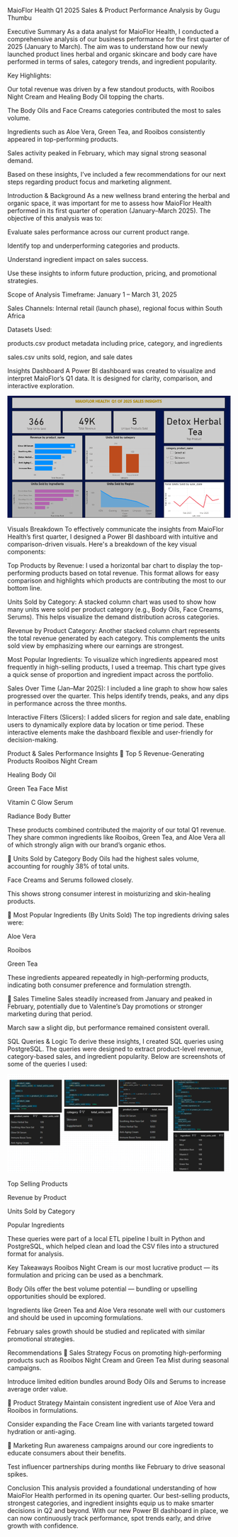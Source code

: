 MaioFlor Health Q1 2025 Sales & Product Performance Analysis
by Gugu Thumbu

Executive Summary
As a data analyst for MaioFlor Health, I conducted a comprehensive analysis of our business performance for the first quarter of 2025 (January to March). The aim was to understand how our newly launched product lines herbal and organic skincare and body care have performed in terms of sales, category trends, and ingredient popularity.

Key Highlights:

Our total revenue was driven by a few standout products, with Rooibos Night Cream and Healing Body Oil topping the charts.

The Body Oils and Face Creams categories contributed the most to sales volume.

Ingredients such as Aloe Vera, Green Tea, and Rooibos consistently appeared in top-performing products.

Sales activity peaked in February, which may signal strong seasonal demand.

Based on these insights, I’ve included a few recommendations for our next steps regarding product focus and marketing alignment.

Introduction & Background
As a new wellness brand entering the herbal and organic space, it was important for me to assess how MaioFlor Health performed in its first quarter of operation (January–March 2025). The objective of this analysis was to:

Evaluate sales performance across our current product range.

Identify top and underperforming categories and products.

Understand ingredient impact on sales success.

Use these insights to inform future production, pricing, and promotional strategies.

Scope of Analysis
Timeframe: January 1 – March 31, 2025

Sales Channels: Internal retail (launch phase), regional focus within South Africa

Datasets Used:

products.csv product metadata including price, category, and ingredients

sales.csv units sold, region, and sale dates

Insights Dashboard
A Power BI dashboard was created to visualize and interpret MaioFlor’s Q1 data. It is designed for clarity, comparison, and interactive exploration.

![Dashboard Screenshot](insights_dashboard.png)


Visuals Breakdown
To effectively communicate the insights from MaioFlor Health’s first quarter, I designed a Power BI dashboard with intuitive and comparison-driven visuals. Here's a breakdown of the key visual components:

Top Products by Revenue:
I used a horizontal bar chart to display the top-performing products based on total revenue. This format allows for easy comparison and highlights which products are contributing the most to our bottom line.

Units Sold by Category:
A stacked column chart was used to show how many units were sold per product category (e.g., Body Oils, Face Creams, Serums). This helps visualize the demand distribution across categories.

Revenue by Product Category:
Another stacked column chart represents the total revenue generated by each category. This complements the units sold view by emphasizing where our earnings are strongest.

Most Popular Ingredients:
To visualize which ingredients appeared most frequently in high-selling products, I used a treemap. This chart type gives a quick sense of proportion and ingredient impact across the portfolio.

Sales Over Time (Jan–Mar 2025):
I included a line graph to show how sales progressed over the quarter. This helps identify trends, peaks, and any dips in performance across the three months.

Interactive Filters (Slicers):
I added slicers for region and sale date, enabling users to dynamically explore data by location or time period. These interactive elements make the dashboard flexible and user-friendly for decision-making.

Product & Sales Performance Insights
🔹 Top 5 Revenue-Generating Products
Rooibos Night Cream

Healing Body Oil

Green Tea Face Mist

Vitamin C Glow Serum

Radiance Body Butter

These products combined contributed the majority of our total Q1 revenue. They share common ingredients like Rooibos, Green Tea, and Aloe Vera all of which strongly align with our brand’s organic ethos.

🔹 Units Sold by Category
Body Oils had the highest sales volume, accounting for roughly 38% of total units.

Face Creams and Serums followed closely.

This shows strong consumer interest in moisturizing and skin-healing products.

🔹 Most Popular Ingredients (By Units Sold)
The top ingredients driving sales were:

Aloe Vera

Rooibos

Green Tea

These ingredients appeared repeatedly in high-performing products, indicating both consumer preference and formulation strength.

🔹 Sales Timeline
Sales steadily increased from January and peaked in February, potentially due to Valentine’s Day promotions or stronger marketing during that period.

March saw a slight dip, but performance remained consistent overall.

SQL Queries & Logic
To derive these insights, I created SQL queries using PostgreSQL. The queries were designed to extract product-level revenue, category-based sales, and ingredient popularity. Below are screenshots of some of the queries I used:

![Queries Screenshot](queries_results.png)

Top Selling Products

Revenue by Product

Units Sold by Category

Popular Ingredients

These queries were part of a local ETL pipeline I built in Python and PostgreSQL, which helped clean and load the CSV files into a structured format for analysis.

Key Takeaways
Rooibos Night Cream is our most lucrative product — its formulation and pricing can be used as a benchmark.

Body Oils offer the best volume potential — bundling or upselling opportunities should be explored.

Ingredients like Green Tea and Aloe Vera resonate well with our customers and should be used in upcoming formulations.

February sales growth should be studied and replicated with similar promotional strategies.

Recommendations
🔸 Sales Strategy
Focus on promoting high-performing products such as Rooibos Night Cream and Green Tea Mist during seasonal campaigns.

Introduce limited edition bundles around Body Oils and Serums to increase average order value.

🔸 Product Strategy
Maintain consistent ingredient use of Aloe Vera and Rooibos in formulations.

Consider expanding the Face Cream line with variants targeted toward hydration or anti-aging.

🔸 Marketing
Run awareness campaigns around our core ingredients to educate consumers about their benefits.

Test influencer partnerships during months like February to drive seasonal spikes.

Conclusion
This analysis provided a foundational understanding of how MaioFlor Health performed in its opening quarter. Our best-selling products, strongest categories, and ingredient insights equip us to make smarter decisions in Q2 and beyond. With our new Power BI dashboard in place, we can now continuously track performance, spot trends early, and drive growth with confidence.
